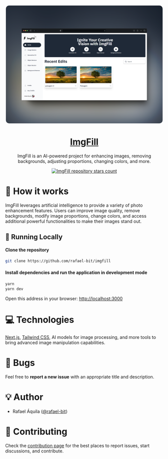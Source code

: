 <p align="center">
   <img src="./public/image.png" style="border-radius: 10px;" width="500"/>
</p>

<h1 align="center">
    <a href="#">ImgFill</a>
</h1>

<p align="center">
    ImgFill is an AI-powered project for enhancing images, removing backgrounds, adjusting proportions, changing colors, and more.
</p>
<p align="center">
  <a href="https://github.com/rafael-bit/imgfill">
  	<img src="https://img.shields.io/github/stars/rafael-bit/imgfill?label=rafael-bit%2Fimgfill" alt="ImgFill repository stars count" />
  </a>
</p>

# 🚀 How it works

ImgFill leverages artificial intelligence to provide a variety of photo enhancement features. Users can improve image quality, remove backgrounds, modify image proportions, change colors, and access additional powerful functionalities to make their images stand out.

## 👷 Running Locally

#### Clone the repository

```bash
git clone https://github.com/rafael-bit/imgfill
```

#### Install dependencies and run the application in development mode

```bash
yarn
yarn dev
```

Open this address in your browser: [http://localhost:3000](http://localhost:3000/)

# 💻 Technologies

[Next.js](https://nextjs.org/), [Tailwind CSS](https://tailwindcss.com/), AI models for image processing, and more tools to bring advanced image manipulation capabilities.

#  🚩 Bugs

Feel free to **report a new issue** with an appropriate title and description.

# 💡 Author

- Rafael Áquila ([@rafael-bit](https://github.com/rafael-bit))

# 🔧 Contributing

Check the [contribution page](https://github.com/rafael-bit/imgfill/blob/master/CONTRIBUTING.md) for the best places to report issues, start discussions, and contribute.